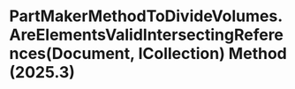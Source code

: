 # PartMakerMethodToDivideVolumes.AreElementsValidIntersectingReferences(Document, ICollection<ElementId>) Method (2025.3)

﻿